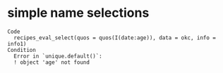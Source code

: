 # simple name selections

    Code
      recipes_eval_select(quos = quos(I(date:age)), data = okc, info = info1)
    Condition
      Error in `unique.default()`:
      ! object 'age' not found

